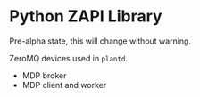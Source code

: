 # Python ZAPI Library

Pre-alpha state, this will change without warning.

ZeroMQ devices used in `plantd`.

* MDP broker
* MDP client and worker
